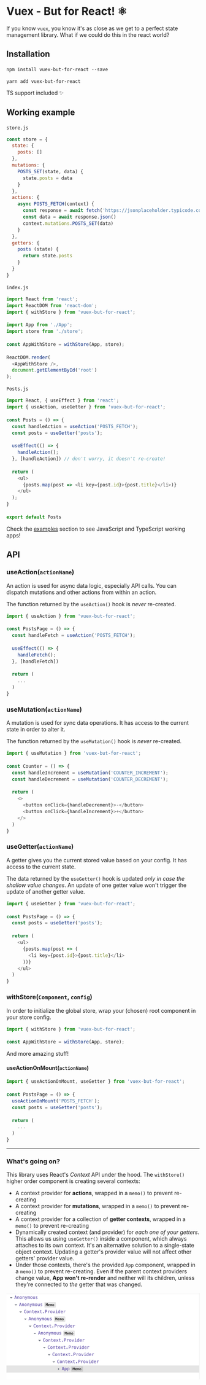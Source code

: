 # Vuex - But for React! ⚛

If you know `vuex`, you know it's as close as we get to a perfect state management library. What if we could do this in the react world?

## Installation

`npm install vuex-but-for-react --save`

`yarn add vuex-but-for-react`

TS support included ✨

## Working example

`store.js`
```javascript
const store = {
  state: {
    posts: []
  },
  mutations: {
    POSTS_SET(state, data) {
      state.posts = data
    }
  },
  actions: {
    async POSTS_FETCH(context) {
      const response = await fetch('https://jsonplaceholder.typicode.com/posts')
      const data = await response.json()
      context.mutations.POSTS_SET(data)
    }
  },
  getters: {
    posts (state) {
      return state.posts
    }
  }
}
```

`index.js`
```javascript
import React from 'react';
import ReactDOM from 'react-dom';
import { withStore } from 'vuex-but-for-react';

import App from './App';
import store from './store';

const AppWithStore = withStore(App, store);

ReactDOM.render(
  <AppWithStore />,
  document.getElementById('root')
);
```

`Posts.js`
```javascript
import React, { useEffect } from 'react';
import { useAction, useGetter } from 'vuex-but-for-react';

const Posts = () => {
  const handleAction = useAction('POSTS_FETCH');
  const posts = useGetter('posts');

  useEffect(() => {
    handleAction();
  }, [handleAction]) // don't worry, it doesn't re-create!
  
  return (
    <ul>
      {posts.map(post => <li key={post.id}>{post.title}</li>)}
    </ul>
  );
}

export default Posts
```

Check the <a href="https://github.com/DJanoskova/vuex-but-for-react/tree/master/examples">examples</a> section to see JavaScript and TypeScript working apps!

## API

### useAction(`actionName`)

An action is used for async data logic, especially API calls. You can dispatch mutations and other actions from within an action.

The function returned by the `useAction()` hook is *never* re-created.

```javascript
import { useAction } from 'vuex-but-for-react';

const PostsPage = () => {
  const handleFetch = useAction('POSTS_FETCH');

  useEffect(() => {
    handleFetch();
  }, [handleFetch])

  return (
    ...
  )
}
```

### useMutation(`actionName`)

A mutation is used for sync data operations. It has access to the current state in order to alter it.

The function returned by the `useMutation()` hook is *never* re-created.

```javascript
import { useMutation } from 'vuex-but-for-react';

const Counter = () => {
  const handleIncrement = useMutation('COUNTER_INCREMENT');
  const handleDecrement = useMutation('COUNTER_DECREMENT');

  return (
    <>
      <button onClick={handleDecrement}>-</button>
      <button onClick={handleIncrement}>+</button>
    </>
  )
}
```

### useGetter(`actionName`)
A getter gives you the current stored value based on your config. It has access to the current state.

The data returned by the `useGetter()` hook is updated *only in case the shallow value changes*.
An update of one getter value won't trigger the update of another getter value.

```javascript
import { useGetter } from 'vuex-but-for-react';

const PostsPage = () => {
  const posts = useGetter('posts');

  return (
    <ul>
      {posts.map(post => (
        <li key={post.id}>{post.title}</li>
      ))}
    </ul>
  )
}
```

### withStore(`Component`, `config`)

In order to initialize the global store, wrap your (chosen) root component in your store config.

```javascript
import { withStore } from 'vuex-but-for-react';

const AppWithStore = withStore(App, store);
```

And more amazing stuff!

#### useActionOnMount(`actionName`)

```javascript
import { useActionOnMount, useGetter } from 'vuex-but-for-react';

const PostsPage = () => {
  useActionOnMount('POSTS_FETCH');
  const posts = useGetter('posts');

  return (
    ...
  )
}
```

---

### What's going on?

This library uses React's *Context* API under the hood. The `withStore()` higher order component is creating several contexts:
* A context provider for **actions**, wrapped in a `memo()` to prevent re-creating
* A context provider for **mutations**, wrapped in a `memo()` to prevent re-creating
* A context provider for a collection of **getter contexts**, wrapped in a `memo()` to prevent re-creating
* Dynamically created context (and provider) for *each one of your getters*. This allows us using `useGetter()` inside a component, which always attaches to its own context. It's an alternative solution to a single-state object context.
Updating a getter's provider value will not affect other getters' provider value.
* Under those contexts, there's the provided `App` component, wrapped in a `memo()` to prevent re-creating. Even if the parent context providers change value, **App won't re-render** and neither will its children, unless they're connected to *the* getter that was changed.

<img src="https://github.com/DJanoskova/vuex-but-for-react/blob/master/public/tree.png" alt="Tree visualization"></img>  